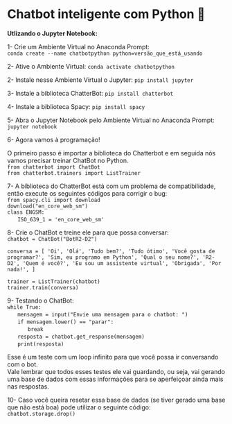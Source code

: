 # Chatbot inteligente com Python 🤖

<b>Utlizando o Jupyter Notebook: </b>

1- Crie um Ambiente Virtual no Anaconda Prompt: <br>
`conda create --name chatbotpython python=versão_que_está_usando` <br>

2- Ative o Ambiente Virtual: `conda activate chatbotpython` 

2- Instale nesse Ambiente Virtual o Jupyter: `pip install jupyter`

3- Instale a biblioteca ChatterBot: `pip install chatterbot`

4- Instale a biblioteca Spacy: `pip install spacy`

5- Abra o Jupyter Notebook pelo Ambiente Virtual no Anaconda Prompt: `jupyter notebook`

6- Agora vamos à programação!

O primeiro passo é importar a biblioteca do Chatterbot e em seguida nós vamos precisar treinar ChatBot no Python. <br>
`from chatterbot import ChatBot` <br>
`from chatterbot.trainers import ListTrainer`


7- A biblioteca do ChatterBot está com um problema de compatibilidade, então execute os seguintes códigos para corrigir o bug: <br>
`from spacy.cli import download` <br>
`download("en_core_web_sm")` <br>
`class ENGSM:` <br>
&nbsp;&nbsp;&nbsp;&nbsp;&nbsp;&nbsp;`ISO_639_1 = 'en_core_web_sm'`

8- Crie o ChatBot e treine ele para que possa conversar: <br>
`chatbot = ChatBot("BotR2-D2")`

`conversa = [
    'Oi',
    'Olá',
    'Tudo bem?',
    'Tudo ótimo',
    'Você gosta de programar?',
    'Sim, eu programo em Python',
    'Qual o seu nome?',
    'R2-D2',
    'Quem é você?',
    'Eu sou um assistente virtual',
    'Obrigada',
    'Por nada!',
]`

`trainer = ListTrainer(chatbot)` <br>
`trainer.train(conversa)`

9- Testando o ChatBot: <br>
`while True:` <br>
&nbsp;&nbsp;&nbsp;&nbsp;&nbsp;&nbsp;`mensagem = input("Envie uma mensagem para o chatbot: ")` <br>
&nbsp;&nbsp;&nbsp;&nbsp;&nbsp;&nbsp;`if mensagem.lower() == "parar":` <br>
&nbsp;&nbsp;&nbsp;&nbsp;&nbsp;&nbsp;&nbsp;&nbsp;&nbsp;&nbsp;&nbsp;&nbsp;`break` <br>
&nbsp;&nbsp;&nbsp;&nbsp;&nbsp;&nbsp;`resposta = chatbot.get_response(mensagem)` <br>
&nbsp;&nbsp;&nbsp;&nbsp;&nbsp;&nbsp;`print(resposta)`

Esse é um teste com um loop infinito para que você possa ir conversando com o bot. <br>
Vale lembrar que todos esses testes ele vai guardando, ou seja, vai gerando uma base de dados com essas informações para se aperfeiçoar ainda mais nas respostas.

10- Caso você queira resetar essa base de dados (se tiver gerado uma base que não está boa) pode utilizar o seguinte código: <br>
`chatbot.storage.drop()`

